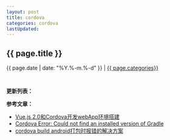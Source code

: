 ```yaml
---
layout: post
title: cordova
categories: cordova
lastUpdated:
---
```


## {{ page.title }}

{{ page.date | date: "%Y.%-m.%-d" }} | <a href="/archive#{{ page.categories }}">{{ page.categories}}</a>

```


```

**更新列表：**



**参考文章：**

* [Vue.js 2.0和Cordova开发webApp环境搭建][1]
* [Cordova Error: Could not find an installed version of Gradle][2]
* [cordova build android打包时报错的解决方案][3]

[1]: https://blog.csdn.net/asiacren/article/details/76490962
[2]: https://blog.csdn.net/qq_36252044/article/details/78091858
[3]: https://blog.csdn.net/CapMiachael/article/details/73289478